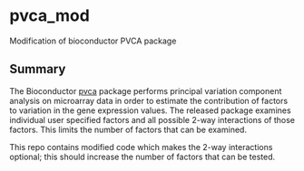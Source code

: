 # pvca_mod
Modification of bioconductor PVCA package

## Summary
The Bioconductor [pvca](https://bioconductor.org/packages/release/bioc/html/pvca.html) package performs principal variation component analysis on microarray data in order to estimate the contribution of factors to variation in the gene expression values.  The released package examines individual user specified factors and all possible 2-way interactions of those factors.  This limits the number of factors that can be examined.

This repo contains modified code which makes the 2-way interactions optional; this should increase the number of factors that can be tested.
